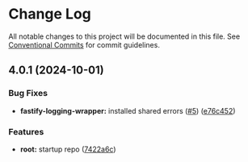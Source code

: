 # Change Log

All notable changes to this project will be documented in this file.
See [Conventional Commits](https://conventionalcommits.org) for commit guidelines.

## 4.0.1 (2024-10-01)


### Bug Fixes

* **fastify-logging-wrapper:** installed shared errors ([#5](https://github.com/ogcio/shared-node-utils/issues/5)) ([e76c452](https://github.com/ogcio/shared-node-utils/commit/e76c4522d3b5a64cb68bd3cf3e1c1ccd9d049b08))


### Features

* **root:** startup repo ([7422a6c](https://github.com/ogcio/shared-node-utils/commit/7422a6c8a7d51722299e6cd61eebacefe2b80d6d))

